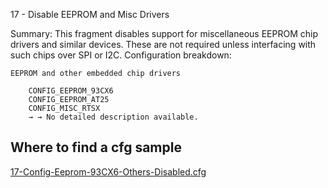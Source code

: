 17 - Disable EEPROM and Misc Drivers

Summary: This fragment disables support for miscellaneous EEPROM chip drivers and similar devices. These are not required unless interfacing with such chips over SPI or I2C.
Configuration breakdown:

    EEPROM and other embedded chip drivers

        CONFIG_EEPROM_93CX6
        CONFIG_EEPROM_AT25
        CONFIG_MISC_RTSX
        → → No detailed description available.


## Where to find a cfg sample


[17-Config-Eeprom-93CX6-Others-Disabled.cfg](../../beagle-board/6.6.32/packaging/17-Config-Eeprom-93CX6-Others-Disabled.cfg)